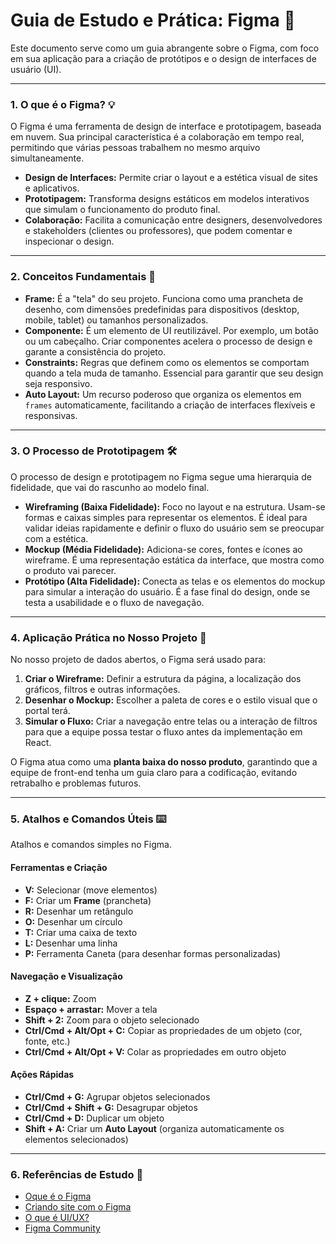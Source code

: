 # Guia de Estudo e Prática: Figma 🎨

Este documento serve como um guia abrangente sobre o Figma, com foco em sua aplicação para a criação de protótipos e o design de interfaces de usuário (UI).

---

### 1. O que é o Figma? 💡

O Figma é uma ferramenta de design de interface e prototipagem, baseada em nuvem. Sua principal característica é a colaboração em tempo real, permitindo que várias pessoas trabalhem no mesmo arquivo simultaneamente.

- **Design de Interfaces:** Permite criar o layout e a estética visual de sites e aplicativos.
- **Prototipagem:** Transforma designs estáticos em modelos interativos que simulam o funcionamento do produto final.
- **Colaboração:** Facilita a comunicação entre designers, desenvolvedores e stakeholders (clientes ou professores), que podem comentar e inspecionar o design.

---

### 2. Conceitos Fundamentais 🧭

- **Frame:** É a "tela" do seu projeto. Funciona como uma prancheta de desenho, com dimensões predefinidas para dispositivos (desktop, mobile, tablet) ou tamanhos personalizados.
- **Componente:** É um elemento de UI reutilizável. Por exemplo, um botão ou um cabeçalho. Criar componentes acelera o processo de design e garante a consistência do projeto.
- **Constraints:** Regras que definem como os elementos se comportam quando a tela muda de tamanho. Essencial para garantir que seu design seja responsivo.
- **Auto Layout:** Um recurso poderoso que organiza os elementos em `frames` automaticamente, facilitando a criação de interfaces flexíveis e responsivas.

---

### 3. O Processo de Prototipagem 🛠️

O processo de design e prototipagem no Figma segue uma hierarquia de fidelidade, que vai do rascunho ao modelo final.

- **Wireframing (Baixa Fidelidade):** Foco no layout e na estrutura. Usam-se formas e caixas simples para representar os elementos. É ideal para validar ideias rapidamente e definir o fluxo do usuário sem se preocupar com a estética.
- **Mockup (Média Fidelidade):** Adiciona-se cores, fontes e ícones ao wireframe. É uma representação estática da interface, que mostra como o produto vai parecer.
- **Protótipo (Alta Fidelidade):** Conecta as telas e os elementos do mockup para simular a interação do usuário. É a fase final do design, onde se testa a usabilidade e o fluxo de navegação.

---

### 4. Aplicação Prática no Nosso Projeto 🚀

No nosso projeto de dados abertos, o Figma será usado para:

1.  **Criar o Wireframe:** Definir a estrutura da página, a localização dos gráficos, filtros e outras informações.
2.  **Desenhar o Mockup:** Escolher a paleta de cores e o estilo visual que o portal terá.
3.  **Simular o Fluxo:** Criar a navegação entre telas ou a interação de filtros para que a equipe possa testar o fluxo antes da implementação em React.

O Figma atua como uma **planta baixa do nosso produto**, garantindo que a equipe de front-end tenha um guia claro para a codificação, evitando retrabalho e problemas futuros.

---

### 5. Atalhos e Comandos Úteis ⌨️

Atalhos e comandos simples no Figma.

#### **Ferramentas e Criação**

- **V:** Selecionar (move elementos)
- **F:** Criar um **Frame** (prancheta)
- **R:** Desenhar um retângulo
- **O:** Desenhar um círculo
- **T:** Criar uma caixa de texto
- **L:** Desenhar uma linha
- **P:** Ferramenta Caneta (para desenhar formas personalizadas)

#### **Navegação e Visualização**

- **Z + clique:** Zoom
- **Espaço + arrastar:** Mover a tela
- **Shift + 2:** Zoom para o objeto selecionado
- **Ctrl/Cmd + Alt/Opt + C:** Copiar as propriedades de um objeto (cor, fonte, etc.)
- **Ctrl/Cmd + Alt/Opt + V:** Colar as propriedades em outro objeto

#### **Ações Rápidas**

- **Ctrl/Cmd + G:** Agrupar objetos selecionados
- **Ctrl/Cmd + Shift + G:** Desagrupar objetos
- **Ctrl/Cmd + D:** Duplicar um objeto
- **Shift + A:** Criar um **Auto Layout** (organiza automaticamente os elementos selecionados)

---

### 6. Referências de Estudo 📓

- [Oque é o Figma](https://www.youtube.com/watch?v=oy5_yJLMZXI)
- [Criando site com o Figma](https://www.youtube.com/watch?v=oy5_yJLMZXI)
- [O que é UI/UX?](https://www.youtube.com/watch?v=rbEbsF8o1-8)
- [Figma Community](https://www.figma.com/community)

